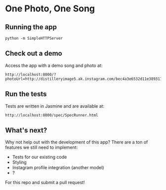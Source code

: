 # One Photo, One Song

## Running the app

```
python -m SimpleHTTPServer
```

## Check out a demo
Access the app with a demo song and photo at:

```
http://localhost:8000/?photoUrl=http://distilleryimage5.ak.instagram.com/bec4a3e6532d11e3893112e1b6328fc9_8.jpg&songUrl=http://previews.7digital.com/clips/34/4987867.clip.mp3/
```

## Run the tests
Tests are written in Jasmine and are available at:
```
http://localhost:8000/spec/SpecRunner.html
```

## What's next?

Why not help out with the development of this app? There are a ton of features we still need to implement:

* Tests for our existing code
* Styling
* Instagram profile integration (another model)
* ?

For this repo and submit a pull request!
